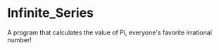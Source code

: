 # Infinite_Series
A program that calculates the value of Pi, everyone's favorite irrational number!
